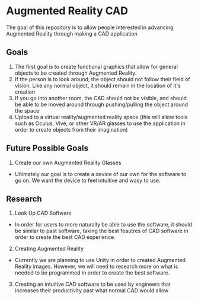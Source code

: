 # Augmented Reality CAD

The goal of this repository is to allow people interested in advancing Augmented Reality through making a CAD application

## Goals
1. The first goal is to create functional graphics that allow for general objects to be created through Augmented Reality.
2. If the person is to look around, the object should not follow their field of vision. Like any normal object, it should remain in the      location of it's creation
3. If you go into another room, the CAD should not be visible, and should be able to be moved around through pushing/pulling the object     around the space
4. Upload to a virtual reality/augmented reality space (this will allow tools such as Oculus, Vive, or other VR/AR glasses to use the application in order to create objects from their imagination)

## Future Possible Goals
1. Create our own Augmented Reality Glasses
  - Ultimately our goal is to create a device of our own for the software to go on. We want the device to feel intuitive and wasy to use.
  
## Research
1. Look Up CAD Software
  - In order for users to more naturally be able to use the software, it should be similar to past software, taking the best feautres of CAD software in order to create the best CAD experience. 
2. Creating Augmented Reality
  - Currently we are planning to use Unity in order to created Augmented Reality images. However, we will need to research more on what is needed to be programmed in order to create the best software.
3. Creating an intuitive CAD software to be used by engineers that increases their productivity past what normal CAD would allow

